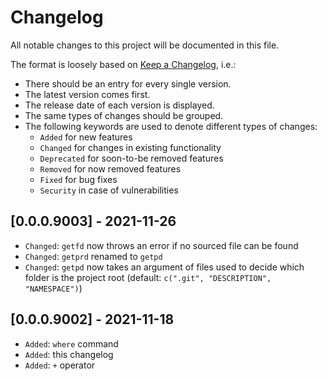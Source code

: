 # Changelog

All notable changes to this project will be documented in this file.

The format is loosely based on [Keep a Changelog](https://keepachangelog.com/en/1.0.0/), i.e.:

- There should be an entry for every single version.
- The latest version comes first.
- The release date of each version is displayed.
- The same types of changes should be grouped.
- The following keywords are used to denote different types of changes:
  - `Added` for new features
  - `Changed` for changes in existing functionality
  - `Deprecated` for soon-to-be removed features
  - `Removed` for now removed features
  - `Fixed` for bug fixes
  - `Security` in case of vulnerabilities

## [0.0.0.9003] - 2021-11-26

- `Changed`: `getfd` now throws an error if no sourced file can be found
- `Changed`: `getprd` renamed to `getpd`
- `Changed`: `getpd` now takes an argument of files used to decide which folder is the project root (default: `c(".git", "DESCRIPTION", "NAMESPACE")`)

## [0.0.0.9002] - 2021-11-18

- `Added`: `where` command
- `Added`: this changelog
- `Added`: ``+`` operator
